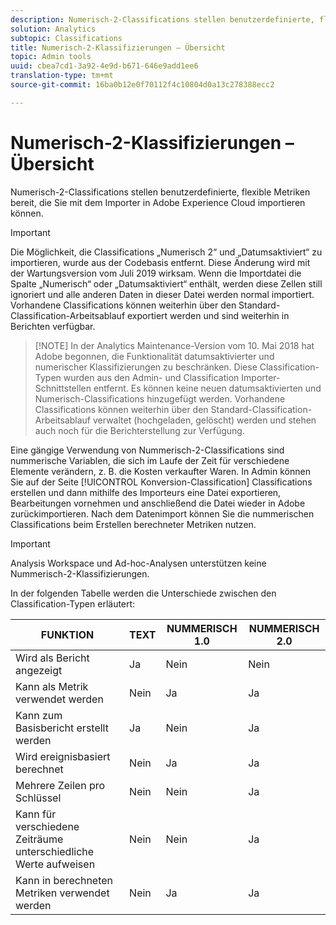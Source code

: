 ```yaml
---
description: Numerisch-2-Classifications stellen benutzerdefinierte, flexible Metriken bereit, die Sie mit dem Importer in Adobe Experience Cloud importieren können.
solution: Analytics
subtopic: Classifications
title: Numerisch-2-Klassifizierungen – Übersicht
topic: Admin tools
uuid: cbea7cd1-3a92-4e9d-b671-646e9add1ee6
translation-type: tm+mt
source-git-commit: 16ba0b12e0f70112f4c10804d0a13c278388ecc2

---
```



# Numerisch-2-Klassifizierungen – Übersicht

Numerisch-2-Classifications stellen benutzerdefinierte, flexible Metriken bereit, die Sie mit dem Importer in Adobe Experience Cloud importieren können.

>[!IMPORTANT]
>
>Die Möglichkeit, die Classifications „Numerisch 2“ und „Datumsaktiviert“ zu importieren, wurde aus der Codebasis entfernt. Diese Änderung wird mit der Wartungsversion vom Juli 2019 wirksam. Wenn die Importdatei die Spalte „Numerisch“ oder „Datumsaktiviert“ enthält, werden diese Zellen still ignoriert und alle anderen Daten in dieser Datei werden normal importiert. Vorhandene Classifications können weiterhin über den Standard-Classification-Arbeitsablauf exportiert werden und sind weiterhin in Berichten verfügbar.

> [!NOTE] In der Analytics Maintenance-Version vom 10. Mai 2018 hat Adobe begonnen, die Funktionalität datumsaktivierter und numerischer Klassifizierungen zu beschränken. Diese Classification-Typen wurden aus den Admin- und Classification Importer-Schnittstellen entfernt. Es können keine neuen datumsaktivierten und Numerisch-Classifications hinzugefügt werden. Vorhandene Classifications können weiterhin über den Standard-Classification-Arbeitsablauf verwaltet (hochgeladen, gelöscht) werden und stehen auch noch für die Berichterstellung zur Verfügung.

Eine gängige Verwendung von Nummerisch-2-Classifications sind nummerische Variablen, die sich im Laufe der Zeit für verschiedene Elemente verändern, z. B. die Kosten verkaufter Waren. In Admin können Sie auf der Seite [!UICONTROL Konversion-Classification] Classifications erstellen und dann mithilfe des Importeurs eine Datei exportieren, Bearbeitungen vornehmen und anschließend die Datei wieder in Adobe zurückimportieren. Nach dem Datenimport können Sie die nummerischen Classifications beim Erstellen berechneter Metriken nutzen.

>[!IMPORTANT]
>
>Analysis Workspace und Ad-hoc-Analysen unterstützen keine Nummerisch-2-Klassifizierungen.

In der folgenden Tabelle werden die Unterschiede zwischen den Classification-Typen erläutert:

| FUNKTION | TEXT | NUMMERISCH 1.0 | NUMMERISCH 2.0 |
|---|---|---|---|
| Wird als Bericht angezeigt | Ja | Nein | Nein |
| Kann als Metrik verwendet werden | Nein | Ja | Ja |
| Kann zum Basisbericht erstellt werden | Ja | Nein | Ja |
| Wird ereignisbasiert berechnet | Nein | Ja | Ja |
| Mehrere Zeilen pro Schlüssel | Nein | Nein | Ja |
| Kann für verschiedene Zeiträume unterschiedliche Werte aufweisen | Nein | Nein | Ja |
| Kann in berechneten Metriken verwendet werden | Nein | Ja | Ja |

